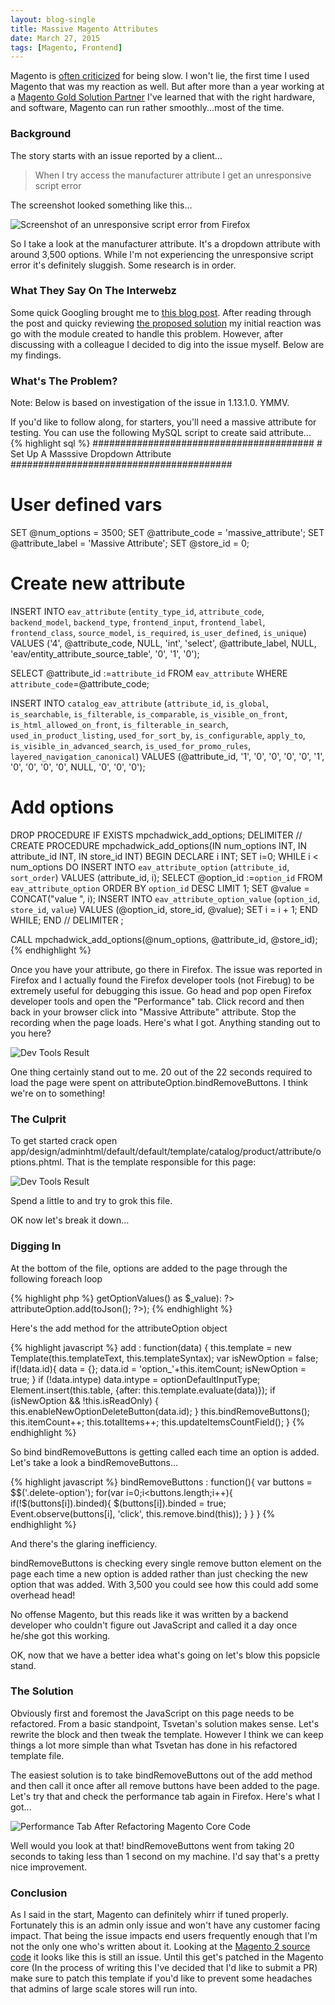 ```yaml
---
layout: blog-single
title: Massive Magento Attributes
date: March 27, 2015
tags: [Magento, Frontend]
---
```


<p>Magento is <a class="inline-link" href="http://stackoverflow.com/questions/1639213/why-is-magento-so-slow">often criticized</a> for being slow. I won&#39;t lie, the first time I used Magento that was my reaction as well. But after more than a year working at a <a class="inline-link" href="http://www.somethingdigital.com/">Magento Gold Solution Partner</a> I&#39;ve learned that with the right hardware, and software, Magento can run rather smoothly...most of the time.</p>
<!-- excerpt_separator -->

<h3>Background</h3>
<p>The story starts with an issue reported by a client...</p>
<blockquote>When I try access the manufacturer attribute I get an unresponsive script error</blockquote>
<p>The screenshot looked something like this...</p>
<p><img src="{{site.url}}/img/blog/5/errorMsg@1x.png" alt="Screenshot of an unresponsive script error from Firefox"></p>
<p>So I take a look at the manufacturer attribute. It&#39;s a dropdown attribute with around 3,500 options. While I&#39;m not experiencing the unresponsive script error it&#39;s definitely sluggish. Some research is in order.</p>

<h3>What They Say On The Interwebz</h3>
<p>Some quick Googling brought me to <a class="inline-link" href="http://www.sessiondigital.de/blog/magento-timeout-saving-attribute-options-type-multiple-select-dropdown/">this blog post</a>. After reading through the post and quicky reviewing <a class="inline-link" href="https://github.com/Jarlssen/Jarlssen_FasterAttributeOptionEdit">the proposed solution</a> my initial reaction was go with the module created to handle this problem. However, after discussing with a colleague I decided to dig into the issue myself. Below are my findings.</p>

<h3>What&#39;s The Problem?</h3>
<p class="italic">Note: Below is based on investigation of the issue in 1.13.1.0. YMMV.</p>
<p>If you&#39;d like to follow along, for starters, you&#39;ll need a massive attribute for testing. You can use the following MySQL script to create said attribute...
{% highlight sql %}
########################################
# Set Up A Masssive Dropdown Attribute
########################################
 
# User defined vars
SET @num_options = 3500;
SET @attribute_code = 'massive_attribute';
SET @attribute_label = 'Massive Attribute';
SET @store_id = 0;
 
# Create new attribute
INSERT INTO `eav_attribute` (`entity_type_id`, `attribute_code`, `backend_model`, `backend_type`, `frontend_input`, `frontend_label`, `frontend_class`, `source_model`, `is_required`, `is_user_defined`, `is_unique`) 
VALUES ('4', @attribute_code, NULL, 'int', 'select', @attribute_label, NULL, 'eav/entity_attribute_source_table', '0', '1', '0');
 
SELECT @attribute_id :=`attribute_id` FROM `eav_attribute` WHERE `attribute_code`=@attribute_code;
 
INSERT INTO `catalog_eav_attribute` (`attribute_id`, `is_global`, `is_searchable`, `is_filterable`, `is_comparable`, `is_visible_on_front`, `is_html_allowed_on_front`, `is_filterable_in_search`, `used_in_product_listing`, `used_for_sort_by`, `is_configurable`, `apply_to`, `is_visible_in_advanced_search`, `is_used_for_promo_rules`, `layered_navigation_canonical`) 
VALUES (@attribute_id, '1', '0', '0', '0', '0', '1', '0', '0', '0', '0', NULL, '0', '0', '0');
 
# Add options
DROP PROCEDURE IF EXISTS mpchadwick_add_options;
DELIMITER //
CREATE PROCEDURE mpchadwick_add_options(IN num_options INT, IN attribute_id INT, IN store_id INT)
BEGIN
    DECLARE i INT;
    SET i=0;
    WHILE i &lt; num_options DO
      INSERT INTO `eav_attribute_option` (`attribute_id`, `sort_order`) VALUES (attribute_id, i);
      SELECT @option_id :=`option_id` FROM `eav_attribute_option` ORDER BY `option_id` DESC LIMIT 1;
      SET @value = CONCAT("value ", i);
      INSERT INTO `eav_attribute_option_value` (`option_id`, `store_id`, `value`) VALUES (@option_id, store_id, @value);
      SET i = i + 1;
    END WHILE;
END //
DELIMITER ;
 
CALL mpchadwick_add_options(@num_options, @attribute_id, @store_id);
{% endhighlight %}
<p>Once you have your attribute, go there in Firefox. The issue was reported in Firefox and I actually found the Firefox developer tools (not Firebug) to be extremely useful for debugging this issue. Go head and pop open Firefox developer tools and open the "Performance" tab. Click record and then back in your browser click into "Massive Attribute" attribute. Stop the recording when the page loads. Here&#39;s what I got. Anything standing out to you here?</p>
<p><img src="{{site.url}}/img/blog/5/DevTools@1x.png" alt="Dev Tools Result" class="wh-auto"></p>
<p>One thing certainly stand out to me. 20 out of the 22 seconds required to load the page were spent on attributeOption.bindRemoveButtons. I think we&#39;re on to something!</p>

<h3>The Culprit</h3>
<p>To get started crack open app/design/adminhtml/default/default/template/catalog/product/attribute/options.phtml. That is the template responsible for this page:</p>
<p><img src="{{site.url}}/img/blog/5/adminScreen@1x.png" alt="Dev Tools Result"></p>
<p>Spend a little to and try to grok this file.</p>
<p>OK now let&#39;s break it down...</p>

<h3>Digging In</h3>
<p>At the bottom of the file, options are added to the page through the following foreach loop</p>
{% highlight php %}
<?php foreach ($this->getOptionValues() as $_value): ?>
  attributeOption.add(<?php echo $_value->toJson(); ?>);
<?php endforeach; ?>
{% endhighlight %}
<p>Here&#39;s the add method for the attributeOption object</p>
{% highlight javascript %}
add : function(data) {
  this.template = new Template(this.templateText, this.templateSyntax);
  var isNewOption = false;
  if(!data.id){
      data = {};
      data.id  = 'option_'+this.itemCount;
      isNewOption = true;
  }
  if (!data.intype)
      data.intype = optionDefaultInputType;
  Element.insert(this.table, {after: this.template.evaluate(data)});
  if (isNewOption && !this.isReadOnly) {
      this.enableNewOptionDeleteButton(data.id);
  }
  this.bindRemoveButtons();
  this.itemCount++;
  this.totalItems++;
  this.updateItemsCountField();
}
{% endhighlight %}
<p>So bind bindRemoveButtons is getting called each time an option is added. Let&#39;s take a look a bindRemoveButtons...</p>
{% highlight javascript %}
bindRemoveButtons : function(){
  var buttons = $$('.delete-option');
  for(var i=0;i&lt;buttons.length;i++){
      if(!$(buttons[i]).binded){
          $(buttons[i]).binded = true;
          Event.observe(buttons[i], 'click', this.remove.bind(this));
      }
  }
}
{% endhighlight %}
<p>And there&#39;s the glaring inefficiency.</p> 
<p>bindRemoveButtons is checking every single remove button element on the page each time a new option is added rather than just checking the new option that was added. With 3,500 you could see how this could add some overhead head!</p>
<p>No offense Magento, but this reads like it was written by a backend developer who couldn&#39;t figure out JavaScript and called it a day once he/she got this working.</p>
<p>OK, now that we have a better idea what&#39;s going on let&#39;s blow this popsicle stand.</p>

<h3>The Solution</h3>
<p>Obviously first and foremost the JavaScript on this page needs to be refactored. From a basic standpoint, Tsvetan&#39;s solution makes sense. Let&#39;s rewrite the block and then tweak the template. However I think we can keep things a lot more simple than what Tsvetan has done in his refactored template file.</p> 
<p>The easiest solution is to take bindRemoveButtons out of the add method and then call it once after all remove buttons have been added to the page. Let&#39;s try that and check the performance tab again in Firefox. Here&#39;s what I got...</p>
<p><img src="{{site.url}}/img/blog/5/perfRound2@1x.png" alt="Performance Tab After Refactoring Magento Core Code" class="wh-auto"></p>
<p>Well would you look at that! bindRemoveButtons went from taking 20 seconds to taking less than 1 second on my machine. I&#39;d say that&#39;s a pretty nice improvement.</p>

<h3>Conclusion</h3>
<p>As I said in the start, Magento can definitely whirr if tuned properly. Fortunately this is an admin only issue and won&#39;t have any customer facing impact. That being the issue impacts end users frequently enough that I&#39;m not the only one who&#39;s written about it. Looking at the <a class="inline-link" href="https://github.com/magento/magento2/blob/8b8cd0bd1a0a05882ef1bb657158e8db4ab8ad72/app/code/Magento/Catalog/view/adminhtml/templates/catalog/product/attribute/options.phtml">Magento 2 source code</a> it looks like this is still an issue. Until this get&#39;s patched in the Magento core (In the process of writing this I&#39;ve decided that I'd like to submit a PR) make sure to patch this template if you'd like to prevent some headaches that admins of large scale stores will run into.</p>
